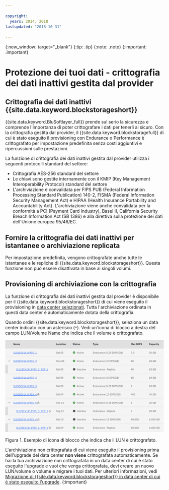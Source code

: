 ```yaml
---

copyright:
  years: 2014, 2018
lastupdated: "2018-10-31"

---
```

{:new_window: target="_blank"}
{:tip: .tip}
{:note: .note}
{:important: .important}

# Protezione dei tuoi dati - crittografia dei dati inattivi gestita dal provider

## Crittografia dei dati inattivi {{site.data.keyword.blockstorageshort}}

{{site.data.keyword.BluSoftlayer_full}} prende sul serio la sicurezza e comprende l'importanza di poter crittografare i dati per tenerli al sicuro. Con la crittografia gestita dal provider, il {{site.data.keyword.blockstoragefull}} di cui è stato eseguito il provisioning con Endurance o Performance è crittografato per impostazione predefinita senza costi aggiuntivi e ripercussioni sulle prestazioni.

La funzione di crittografia dei dati inattivi gestita dal provider utilizza i seguenti protocolli standard del settore:

* Crittografia AES-256 standard del settore
* Le chiavi sono gestite internamente con il KMIP (Key Management Interoperability Protocol) standard del settore
* L'archiviazione è convalidata per FIPS PUB (Federal Information Processing Standard Publication) 140-2, FISMA (Federal Information Security Management Act) e HIPAA (Health Insurance Portability and Accountability Act). L'archiviazione viene anche convalidata per la conformità a PCI (Payment Card Industry), Basel II, California Security Breach Information Act (SB 1386) e alla direttiva sulla protezione dei dati dell'Unione europea 95/46/EC.

## Fornire la crittografia dei dati inattivi per istantanee o archiviazione replicata  

Per impostazione predefinita, vengono crittografate anche tutte le istantanee e le repliche di {{site.data.keyword.blockstorageshort}}. Questa funzione non può essere disattivata in base ai singoli volumi.

## Provisioning di archiviazione con la crittografia

La funzione di crittografia dei dati inattivi gestita dal provider è disponibile per il {{site.data.keyword.blockstorageshort}} di cui viene eseguito il provisioning in [data center selezionati](new-ibm-block-and-file-storage-location-and-features.html). Tutta l'archiviazione ordinata in questi data center è automaticamente dotata della crittografia.

Quando ordini {{site.data.keyword.blockstorageshort}}, seleziona un data center indicato con un asterisco (`*`). Vedi un'icona di blocco a destra del campo LUN/Volume Name che indica che il volume è crittografato.

![L'icona di blocco indica che il LUN è crittografato](/images/encryptedstorage.png)
<caption>Figura 1. Esempio di icona di blocco che indica che il LUN è crittografato.</caption>



L'archiviazione non crittografata di cui viene eseguito il provisioning prima dell'upgrade del data center **non viene** crittografata automaticamente. Se hai la tua archiviazione non crittografata in un data center di cui è stato eseguito l'upgrade e vuoi che venga crittografata, devi creare un nuovo LUN/volume o volume e migrare i tuoi dati. Per ulteriori informazioni, vedi [Migrazione di {{site.data.keyword.blockstorageshort}} in data center di cui è stato eseguito l'upgrade](migrate-block-storage-encrypted-block-storage.html).
{:important}
